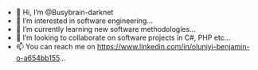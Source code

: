 - 👋 Hi, I’m @Busybrain-darknet
- 👀 I’m interested in software engineering...
- 🌱 I’m currently learning new software methodologies...
- 💞️ I’m looking to collaborate on software projects in C#, PHP etc...
- 📫 You can reach me on https://www.linkedin.com/in/oluniyi-benjamin-o-a654bb155...

<!---
Busybrain-darknet/Busybrain-darknet is a ✨ special ✨ repository because its `README.md` (this file) appears on your GitHub profile.
You can click the Preview link to take a look at your changes.
--->
